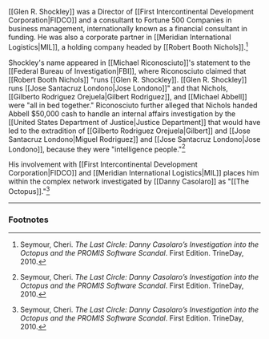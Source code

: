 [[Glen R. Shockley]] was a Director of [[First Intercontinental Development Corporation|FIDCO]] and a consultant to Fortune 500 Companies in business management, internationally known as a financial consultant in funding. He was also a corporate partner in [[Meridian International Logistics|MIL]], a holding company headed by [[Robert Booth Nichols]].[^1]

Shockley's name appeared in [[Michael Riconosciuto]]'s statement to the [[Federal Bureau of Investigation|FBI]], where Riconosciuto claimed that [[Robert Booth Nichols]] "runs [[Glen R. Shockley]]. [[Glen R. Shockley]] runs [[Jose Santacruz Londono|Jose Londono]]" and that Nichols, [[Gilberto Rodriguez Orejuela|Gilbert Rodriguez]], and [[Michael Abbell]] were "all in bed together." Riconosciuto further alleged that Nichols handed Abbell $50,000 cash to handle an internal affairs investigation by the [[United States Department of Justice|Justice Department]] that would have led to the extradition of [[Gilberto Rodriguez Orejuela|Gilbert]] and [[Jose Santacruz Londono|Miguel Rodriguez]] and [[Jose Santacruz Londono|Jose Londono]], because they were "intelligence people."[^1]

His involvement with [[First Intercontinental Development Corporation|FIDCO]] and [[Meridian International Logistics|MIL]] places him within the complex network investigated by [[Danny Casolaro]] as "[[The Octopus]]."[^1]

---
### Footnotes

[^1]: Seymour, Cheri. *The Last Circle: Danny Casolaro’s Investigation into the Octopus and the PROMIS Software Scandal*. First Edition. TrineDay, 2010.
